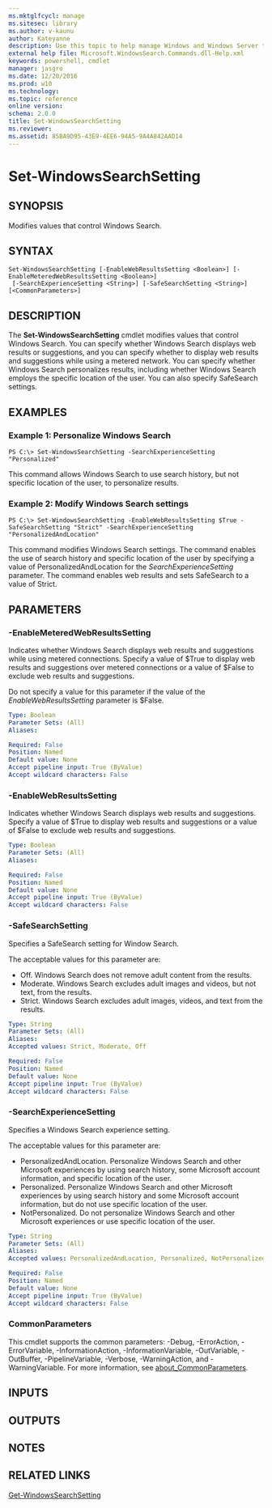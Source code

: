 ```yaml
---
ms.mktglfcycl: manage
ms.sitesec: library
ms.author: v-kaunu
author: Kateyanne
description: Use this topic to help manage Windows and Windows Server technologies with Windows PowerShell.
external help file: Microsoft.WindowsSearch.Commands.dll-Help.xml
keywords: powershell, cmdlet
manager: jasgro
ms.date: 12/20/2016
ms.prod: w10
ms.technology: 
ms.topic: reference
online version: 
schema: 2.0.0
title: Set-WindowsSearchSetting
ms.reviewer:
ms.assetid: 85BA9D95-43E9-4EE6-94A5-9A4A842AAD14
---
```


# Set-WindowsSearchSetting

## SYNOPSIS
Modifies values that control Windows Search.

## SYNTAX

```
Set-WindowsSearchSetting [-EnableWebResultsSetting <Boolean>] [-EnableMeteredWebResultsSetting <Boolean>]
 [-SearchExperienceSetting <String>] [-SafeSearchSetting <String>] [<CommonParameters>]
```

## DESCRIPTION
The **Set-WindowsSearchSetting** cmdlet modifies values that control Windows Search.
You can specify whether Windows Search displays web results or suggestions, and you can specify whether to display web results and suggestions while using a metered network.
You can specify whether Windows Search personalizes results, including whether Windows Search employs the specific location of the user.
You can also specify SafeSearch settings.

## EXAMPLES

### Example 1: Personalize Windows Search
```
PS C:\> Set-WindowsSearchSetting -SearchExperienceSetting "Personalized"
```

This command allows Windows Search to use search history, but not specific location of the user, to personalize results.

### Example 2: Modify Windows Search settings
```
PS C:\> Set-WindowsSearchSetting -EnableWebResultsSetting $True -SafeSearchSetting "Strict" -SearchExperienceSetting "PersonalizedAndLocation"
```

This command modifies Windows Search settings.
The command enables the use of search history and specific location of the user by specifying a value of PersonalizedAndLocation for the *SearchExperienceSetting* parameter.
The command enables web results and sets SafeSearch to a value of Strict.

## PARAMETERS

### -EnableMeteredWebResultsSetting
Indicates whether Windows Search displays web results and suggestions while using metered connections.
Specify a value of $True to display web results and suggestions over metered connections or a value of $False to exclude web results and suggestions.

Do not specify a value for this parameter if the value of the *EnableWebResultsSetting* parameter is $False.

```yaml
Type: Boolean
Parameter Sets: (All)
Aliases: 

Required: False
Position: Named
Default value: None
Accept pipeline input: True (ByValue)
Accept wildcard characters: False
```

### -EnableWebResultsSetting
Indicates whether Windows Search displays web results and suggestions.
Specify a value of $True to display web results and suggestions or a value of $False to exclude web results and suggestions.

```yaml
Type: Boolean
Parameter Sets: (All)
Aliases: 

Required: False
Position: Named
Default value: None
Accept pipeline input: True (ByValue)
Accept wildcard characters: False
```

### -SafeSearchSetting
Specifies a SafeSearch setting for Window Search.

The acceptable values for this parameter are:

- Off.
Windows Search does not remove adult content from the results. 
- Moderate.
Windows Search excludes adult images and videos, but not text, from the results. 
- Strict.
Windows Search excludes adult images, videos, and text from the results.

```yaml
Type: String
Parameter Sets: (All)
Aliases: 
Accepted values: Strict, Moderate, Off

Required: False
Position: Named
Default value: None
Accept pipeline input: True (ByValue)
Accept wildcard characters: False
```

### -SearchExperienceSetting
Specifies a Windows Search experience setting.

The acceptable values for this parameter are:

- PersonalizedAndLocation.
Personalize Windows Search and other Microsoft experiences by using search history, some Microsoft account information, and specific location of the user. 
- Personalized.
Personalize Windows Search and other Microsoft experiences by using search history and some Microsoft account information, but do not use specific location of the user. 
- NotPersonalized.
Do not personalize Windows Search and other Microsoft experiences or use specific location of the user.

```yaml
Type: String
Parameter Sets: (All)
Aliases: 
Accepted values: PersonalizedAndLocation, Personalized, NotPersonalized

Required: False
Position: Named
Default value: None
Accept pipeline input: True (ByValue)
Accept wildcard characters: False
```

### CommonParameters
This cmdlet supports the common parameters: -Debug, -ErrorAction, -ErrorVariable, -InformationAction, -InformationVariable, -OutVariable, -OutBuffer, -PipelineVariable, -Verbose, -WarningAction, and -WarningVariable. For more information, see [about_CommonParameters](https://go.microsoft.com/fwlink/?LinkID=113216).

## INPUTS

## OUTPUTS

## NOTES

## RELATED LINKS

[Get-WindowsSearchSetting](./Get-WindowsSearchSetting.md)

